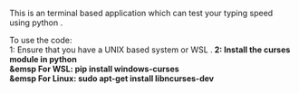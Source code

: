 This is an terminal based application which can test your typing speed using python .

To use the code:<br>
1: Ensure that you have a UNIX based system or WSL .<b>
2: Install the curses module in python <br>
&emsp For WSL: pip install windows-curses<br>
&emsp For Linux: sudo apt-get install libncurses-dev<br>
